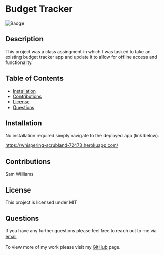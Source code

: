 # Budget Tracker
  
  ![Badge](https://img.shields.io/badge/licence-MIT-green)

  ## Description
  This project was a class assingment in which I was tasked to take an existing budget tracker app and update it to allow for offline access and functionality.

  ## Table of Contents
  * [Installation](#installation)
  * [Contributions](#contributions)
  * [License](#license)
  * [Questions](#questions)

  ## Installation
  No installation required simply navigate to the deployed app (link below).

  https://whispering-scrubland-72473.herokuapp.com/


  ## Contributions
  Sam Williams

  
  ## License 
  This project is licensed under MIT 


  ## Questions
  If you have any further questions please feel free to reach out to me via [email](mailto:samwilliams281@gmail.com)  <br>  
  To view more of my work please visit my [GitHub](https://github.com/samw281) page.
